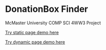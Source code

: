# DonationBox Finder

McMaster University COMP SCI 4WW3 Project

[Try static page demo here](https://mclstbl.github.io/DonationBoxFinder/)

[Try dynamic page demo here](https://estabimcs4ww3.crazycode.ca/index.php)
